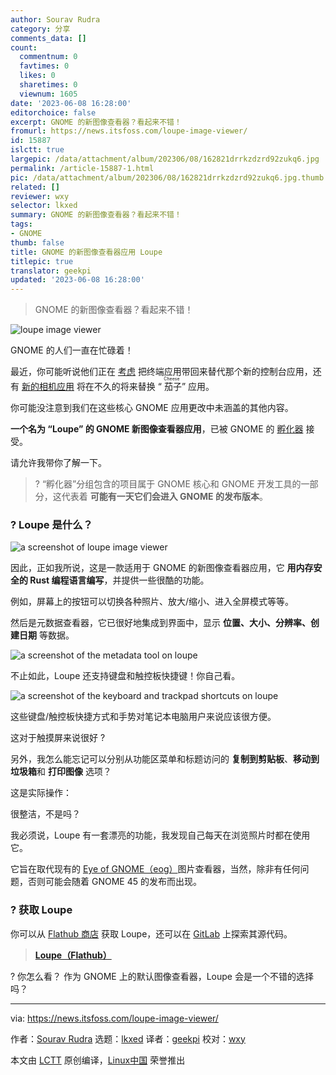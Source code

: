 ```yaml
---
author: Sourav Rudra
category: 分享
comments_data: []
count:
  commentnum: 0
  favtimes: 0
  likes: 0
  sharetimes: 0
  viewnum: 1605
date: '2023-06-08 16:28:00'
editorchoice: false
excerpt: GNOME 的新图像查看器？看起来不错！
fromurl: https://news.itsfoss.com/loupe-image-viewer/
id: 15887
islctt: true
largepic: /data/attachment/album/202306/08/162821drrkzdzrd92zukq6.jpg
permalink: /article-15887-1.html
pic: /data/attachment/album/202306/08/162821drrkzdzrd92zukq6.jpg.thumb.jpg
related: []
reviewer: wxy
selector: lkxed
summary: GNOME 的新图像查看器？看起来不错！
tags:
- GNOME
thumb: false
title: GNOME 的新图像查看器应用 Loupe
titlepic: true
translator: geekpi
updated: '2023-06-08 16:28:00'
---
```



> 
> GNOME 的新图像查看器？看起来不错！
> 
> 
> 


![loupe image viewer](/data/attachment/album/202306/08/162821drrkzdzrd92zukq6.jpg)


GNOME 的人们一直在忙碌着！


最近，你可能听说他们正在 [考虑](https://news.itsfoss.com/gnome-terminal-console/) 把终端应用带回来替代那个新的控制台应用，还有 [新的相机应用](https://news.itsfoss.com/gnome-snapshot/) 将在不久的将来替换 “<ruby> 茄子 <rt>  Cheese </rt></ruby>” 应用。


你可能没注意到我们在这些核心 GNOME 应用更改中未涵盖的其他内容。


**一个名为 “Loupe” 的 GNOME 新图像查看器应用**，已被 GNOME 的 [孵化器](https://gitlab.gnome.org/GNOME/Incubator?ref=news.itsfoss.com) 接受。


请允许我带你了解一下。



> 
> ? “孵化器”分组包含的项目属于 GNOME 核心和 GNOME 开发工具的一部分，这代表着 **可能有一天它们会进入 GNOME 的发布版本**。
> 
> 
> 


### ? Loupe 是什么？


![a screenshot of loupe image viewer](/data/attachment/album/202306/08/162822sdxhppeuoaeuesrd.jpg)


因此，正如我所说，这是一款适用于 GNOME 的新图像查看器应用，它 **用内存安全的 Rust 编程语言编写**，并提供一些很酷的功能。


例如，屏幕上的按钮可以切换各种照片、放大/缩小、进入全屏模式等等。


然后是元数据查看器，它已很好地集成到界面中，显示 **位置、大小、分辨率、创建日期** 等数据。


![a screenshot of the metadata tool on loupe](/data/attachment/album/202306/08/162822jzx23sott3tsbszt.jpg)


不止如此，Loupe 还支持键盘和触控板快捷键！你自己看。


![a screenshot of the keyboard and trackpad shortcuts on loupe](/data/attachment/album/202306/08/162822fjkzaoaktaf4zgoa.jpg)


这些键盘/触控板快捷方式和手势对笔记本电脑用户来说应该很方便。


这对于触摸屏来说很好 ?


另外，我怎么能忘记可以分别从功能区菜单和标题访问的 **复制到剪贴板**、**移动到垃圾箱**和 **打印图像** 选项？


这是实际操作：






很整洁，不是吗？


我必须说，Loupe 有一套漂亮的功能，我发现自己每天在浏览照片时都在使用它。


它旨在取代现有的 [Eye of GNOME（eog）](https://help.gnome.org/users/eog/stable/?ref=news.itsfoss.com)图片查看器，当然，除非有任何问题，否则可能会随着 GNOME 45 的发布而出现。


### ? 获取 Loupe


你可以从 [Flathub 商店](https://flathub.org/apps/org.gnome.Loupe?ref=news.itsfoss.com) 获取 Loupe，还可以在 [GitLab](https://gitlab.gnome.org/GNOME/Incubator/loupe?ref=news.itsfoss.com) 上探索其源代码。



> 
> **[Loupe（Flathub）](https://flathub.org/apps/org.gnome.Loupe?ref=news.itsfoss.com)**
> 
> 
> 


? 你怎么看？ 作为 GNOME 上的默认图像查看器，Loupe 会是一个不错的选择吗？




---


via: <https://news.itsfoss.com/loupe-image-viewer/>


作者：[Sourav Rudra](https://news.itsfoss.com/author/sourav/) 选题：[lkxed](https://github.com/lkxed/) 译者：[geekpi](https://github.com/geekpi) 校对：[wxy](https://github.com/wxy)


本文由 [LCTT](https://github.com/LCTT/TranslateProject) 原创编译，[Linux中国](https://linux.cn/) 荣誉推出